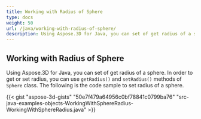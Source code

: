 ```yaml
---
title: Working with Radius of Sphere
type: docs
weight: 50
url: /java/working-with-radius-of-sphere/
description: Using Aspose.3D for Java, you can set of get radius of a sphere.
---
```


## **Working with Radius of Sphere**
Using Aspose.3D for Java, you can set of get radius of a sphere. In order to get or set radius, you can use `getRadius()` and `setRadius()` methods of `Sphere` class. The following is the code sample to set radius of a sphere.  

{{< gist "aspose-3d-gists" "50e7f479a64956c0bf78841c0799ba76" "src-java-examples-objects-WorkingWithSphereRadius-WorkingWithSphereRadius.java" >}}
